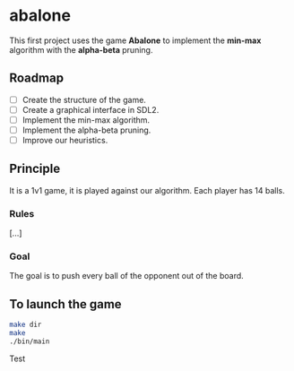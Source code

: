 # abalone

This first project uses the game **Abalone** to implement the **min-max** algorithm with the **alpha-beta** pruning.

## Roadmap
- [ ] Create the structure of the game.
- [ ] Create a graphical interface in SDL2.
- [ ] Implement the min-max algorithm.
- [ ] Implement the alpha-beta pruning.
- [ ] Improve our heuristics.

## Principle
It is a 1v1 game, it is played against our algorithm.
Each player has 14 balls.

### Rules
[...]

### Goal
The goal is to push every ball of the opponent out of the board.

## To launch the game
```bash
make dir
make
./bin/main
```

Test
